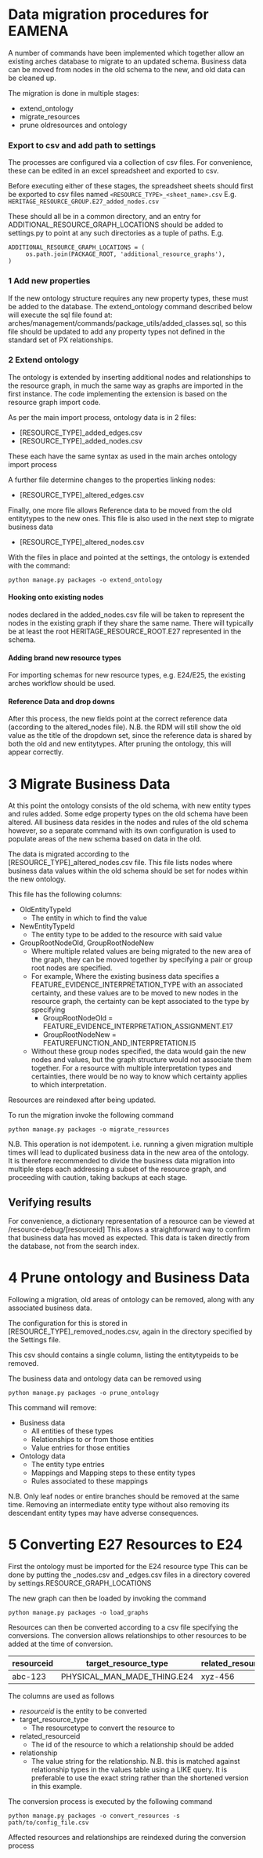 # Data migration procedures for EAMENA
A number of commands have been implemented which together allow an existing arches database to migrate to an updated schema. Business data can be moved from nodes in the old schema to the new, and old data can be cleaned up.

The migration is done in multiple stages:
- extend_ontology
- migrate_resources
- prune oldresources and ontology

### Export to csv and add path to settings
The processes are configured via a collection of csv files. For convenience, these can be edited in an excel spreadsheet and exported to csv.

Before executing either of these stages, the spreadsheet sheets should first be exported to csv files named ```<RESOURCE_TYPE>_<sheet_name>.csv```
E.g. ```HERITAGE_RESOURCE_GROUP.E27_added_nodes.csv```

These should all be in a common directory, and an entry for ADDITIONAL_RESOURCE_GRAPH_LOCATIONS should be added to settings.py to point at any such directories as a tuple of paths. E.g.
```
ADDITIONAL_RESOURCE_GRAPH_LOCATIONS = (
     os.path.join(PACKAGE_ROOT, 'additional_resource_graphs'),
)
```

### 1 Add new properties
If the new ontology structure requires any new property types, these must be added to the database.
The extend_ontology command  described below will execute the sql file found at: arches/management/commands/package_utils/added_classes.sql, so this file should be updated to add any property types not defined in the standard set of PX relationships.

### 2 Extend ontology
The ontology is extended by inserting additional nodes and relationships to the resource graph, in much the same way as graphs are imported in the first instance. The code implementing the extension is based on the resource graph import code.

As per the main import process, ontology data is in 2 files: 
- [RESOURCE_TYPE]_added_edges.csv
- [RESOURCE_TYPE]_added_nodes.csv

These each have the same syntax as used in the main arches ontology import process

A further file determine changes to the properties linking nodes: 
- [RESOURCE_TYPE]_altered_edges.csv

Finally, one more file allows Reference data to be moved from the old entitytypes to the new ones. This file is also used in the next step to migrate business data
- [RESOURCE_TYPE]_altered_nodes.csv

With the files in place and pointed at the settings, the ontology is extended with the command:
```
python manage.py packages -o extend_ontology
```

#### Hooking onto existing nodes
nodes declared in the added_nodes.csv file will be taken to represent the nodes in the existing graph if they share the same name. There will typically be at least the root HERITAGE_RESOURCE_ROOT.E27 represented in the schema.

#### Adding brand new resource types
For importing schemas for new resource types, e.g. E24/E25, the existing arches workflow should be used.

#### Reference Data and drop downs
After this process, the new fields point at the correct reference data (according to the altered_nodes file).
N.B. the RDM will still show the old value as the title of the dropdown set, since the reference data is shared by both the old and new entitytypes. After pruning the ontology, this will appear correctly.

# 3 Migrate Business Data
At this point the ontology consists of the old schema, with new entity types and rules added. Some edge property types on the old schema have been altered.
All business data resides in the nodes and rules of the old schema however, so a separate command with its own configuration is used to populate areas of the new schema based on data in the old.

The data is migrated according to the [RESOURCE_TYPE]_altered_nodes.csv file. This file lists nodes where business data values within the old schema should be set for nodes within the new ontology.

This file has the following columns:
- OldEntityTypeId
  - The entity in which to find the value
- NewEntityTypeId
  - The entity type to be added to the resource with said value
- GroupRootNodeOld, GroupRootNodeNew
  - Where multiple related values are being migrated to the new area of the graph, they can be moved together by specifying a pair or group root nodes are specified.
  - For example, Where the existing business data specifies a FEATURE_EVIDENCE_INTERPRETATION_TYPE with an associated certainty, and these values are to be moved to new nodes in the resource graph, the certainty can be kept associated to the type by specifying
     - GroupRootNodeOld = FEATURE_EVIDENCE_INTERPRETATION_ASSIGNMENT.E17
     - GroupRootNodeNew = FEATUREFUNCTION_AND_INTERPRETATION.I5
  - Without these group nodes specified, the data would gain the new nodes and values, but the graph structure would not associate them together. For a resource with multiple interpretation types and certainties, there would be no way to know which certainty applies to which interpretation.

Resources are reindexed after being updated.

To run the migration invoke the following command
```
python manage.py packages -o migrate_resources
```

N.B. This operation is not idempotent. i.e. running a given migration multiple times will lead to duplicated business data in the new area of the ontology. It is therefore recommended to divide the business data migration into multiple steps each addressing a subset of the resource graph, and proceeding with caution, taking backups at each stage.

## Verifying results
For convenience, a dictionary representation of a resource can be viewed at /resource-debug/[resourceid]
This allows a straightforward way to confirm that business data has moved as expected. This data is taken directly from the database, not from the search index.

# 4 Prune ontology and Business Data
Following a migration, old areas of ontology can be removed, along with any associated business data.

The configuration for this is stored in [RESOURCE_TYPE]_removed_nodes.csv, again in the directory specified by the Settings file.

This csv should contains a single column, listing the entitytypeids to be removed.

The business data and ontology data can be removed using
```
python manage.py packages -o prune_ontology
```

This command will remove:
- Business data
  - All entities of these types
  - Relationships to or from those entities
  - Value entries for those entities
- Ontology data
  - The entity type entries
  - Mappings and Mapping steps to these entity types
  - Rules associated to these mappings

N.B. Only leaf nodes or entire branches should be removed at the same time. Removing an intermediate entity type without also removing its descendant entity types may have adverse consequences.


# 5 Converting E27 Resources to E24
First the ontology must be imported for the E24 resource type
This can be done by putting the _nodes.csv and _edges.csv files in a directory covered by settings.RESOURCE_GRAPH_LOCATIONS

The new graph can then be loaded by invoking the command
```
python manage.py packages -o load_graphs
```

Resources can then be converted according to a csv file specifying the conversions. The conversion allows relationships to other resources to be added at the time of conversion.

| resourceid | target_resource_type | related_resourceid | relationship |
| ---------- | -------------------- | ------------------ | ------------ |
| abc-123    | PHYSICAL_MAN_MADE_THING.E24 | xyz-456 | contained |

The columns are used as follows
- *resourceid* is the entity to be converted
- target_resource_type
  - The resourcetype to convert the resource to
- related_resourceid
  - The id of the resource to which a relationship should be added
- relationship
  - The value string for the relationship. N.B. this is matched against relationship types in the values table using a LIKE query. It is preferable to use the exact string rather than the shortened version in this example.

The conversion process is executed by the following command
```
python manage.py packages -o convert_resources -s path/to/config_file.csv
```
Affected resources and relationships are reindexed during the conversion process
